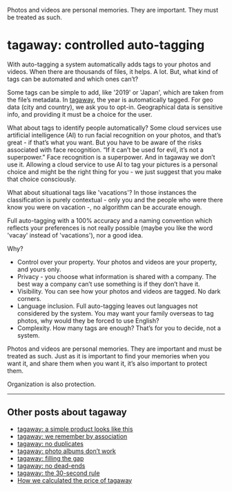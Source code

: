 Photos and videos are personal memories. They are important. They must be treated as such.
# tagaway: controlled auto-tagging

With auto-tagging a system automatically adds tags to your photos and videos. When there are thousands of files, it helps. A lot. But, what kind of tags can be automated and which ones can’t?

Some tags can be simple to add, like '2019' or 'Japan', which are taken from the file’s metadata. In <a href="https://altocode.nl/pic/" target="_blank">tagaway</a>, the year is automatically tagged. For geo data (city and country), we ask you to opt-in. Geographical data is sensitive info, and providing it must be a choice for the user.

What about tags to identify people automatically? Some cloud services use artificial intelligence (AI) to run facial recognition on your photos, and that’s great - if that’s what you want. But you have to be aware of the risks associated with face recognition. “If it can’t be used for evil, it’s not a superpower.” Face recognition is a superpower. And in tagaway we don’t use it. Allowing a cloud service to use AI to tag your pictures is a personal choice and might be the right thing for you - we just suggest that you make that choice consciously.

What about situational tags like 'vacations'? In those instances the classification is purely contextual - only you and the people who were there know you were on vacation -, no algorithm can be accurate enough.

Full auto-tagging with a 100% accuracy and a naming convention which reflects your preferences is not really possible (maybe you like the word 'vacay' instead of 'vacations'), nor a good idea. 

Why? 

- Control over your property. Your photos and videos are your property, and yours only. 
- Privacy - you choose what information is shared with a company. The best way a company can’t use something is if they don’t have it. 
- Visibility. You can see how your photos and videos are tagged. No dark corners. 
- Language inclusion. Full auto-tagging leaves out languages not considered by the system. You may want your family overseas to tag photos, why would they be forced to use English?
- Complexity. How many tags are enough? That’s for you to decide, not a system. 

Photos and videos are personal memories. They are important and must be treated as such. Just as it is important to find your memories when you want it, and share them when you want it, it’s also important to protect them.

Organization is also protection.

---

## Other posts about tagaway
- <a href="https://altocode.nl/blog/a-simple-product-looks-like-this" target="_blank">tagaway: a simple product looks like this</a>
- <a href="https://altocode.nl/blog/we-remember-by-association" target="_blank">tagaway: we remember by association</a> 
- <a href="https://altocode.nl/blog/no-duplicates" target="_blank">tagaway: no duplicates</a>
- <a href="https://altocode.nl/blog/photo-albums-dont-work" target="_blank">tagaway: photo albums don’t work</a>
- <a href="https://altocode.nl/blog/filling-the-gap" target="_blank">tagaway: filling the gap</a>
- <a href="https://altocode.nl/blog/no-dead-ends" target="_blank">tagaway: no dead-ends</a>
- <a href="https://altocode.nl/blog/the-30-second-rule" target="_blank">tagaway: the 30-second rule</a>   
- <a href="https://altocode.nl/blog/how-we-calculated-the-price-of-acpic" target="_blank">How we calculated the price of tagaway</a>    